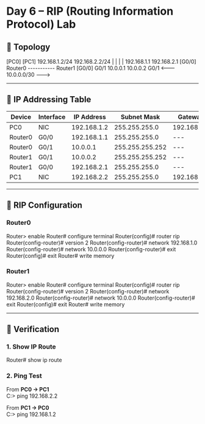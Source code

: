 # Day 6 – RIP (Routing Information Protocol) Lab

## 🔹 Topology
   [PC0]                         [PC1]
 192.168.1.2/24              192.168.2.2/24
     |                           |
     |                           |
192.168.1.1                 192.168.2.1
 [G0/0] Router0 ----------- Router1 [G0/0]
           G0/1   10.0.0.1   10.0.0.2   G0/1
                 <--- 10.0.0.0/30 --->


---

## 🔹 IP Addressing Table

| Device   | Interface | IP Address    | Subnet Mask     | Gateway       |
|----------|-----------|---------------|-----------------|---------------|
| PC0      | NIC       | 192.168.1.2   | 255.255.255.0   | 192.168.1.1   |
| Router0  | G0/0      | 192.168.1.1   | 255.255.255.0   | ---           |
| Router0  | G0/1      | 10.0.0.1      | 255.255.255.252 | ---           |
| Router1  | G0/1      | 10.0.0.2      | 255.255.255.252 | ---           |
| Router1  | G0/0      | 192.168.2.1   | 255.255.255.0   | ---           |
| PC1      | NIC       | 192.168.2.2   | 255.255.255.0   | 192.168.2.1   |

---

## 🔹 RIP Configuration

### Router0
Router> enable
Router# configure terminal
Router(config)# router rip
Router(config-router)# version 2
Router(config-router)# network 192.168.1.0
Router(config-router)# network 10.0.0.0
Router(config-router)# exit
Router(config)# exit
Router# write memory

### Router1
Router> enable
Router# configure terminal
Router(config)# router rip
Router(config-router)# version 2
Router(config-router)# network 192.168.2.0
Router(config-router)# network 10.0.0.0
Router(config-router)# exit
Router(config)# exit
Router# write memory



---

## 🔹 Verification

### 1. Show IP Route
Router# show ip route



### 2. Ping Test
From **PC0 → PC1**  
C:> ping 192.168.2.2



From **PC1 → PC0**  
C:> ping 192.168.1.2



